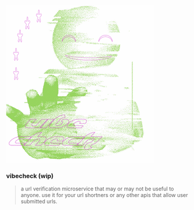 ![vibecheck logo](vibecheck.gif)

### vibecheck (wip)
> a url verification microservice that may or may not be useful to anyone. 
> use it for your url shortners or any other apis that allow user submitted urls.   

